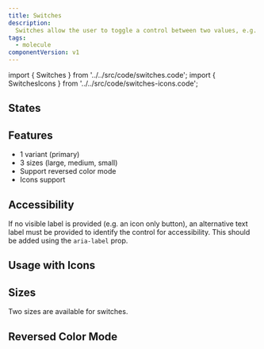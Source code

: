 ```yaml
---
title: Switches
description:
  Switches allow the user to toggle a control between two values, e.g. On / Off
tags:
  - molecule
componentVersion: v1
---
```


<!-- CODE IMPORTS -->

<!-- prettier-ignore -->
import { Switches } from '../../src/code/switches.code';
import { SwitchesIcons } from '../../src/code/switches-icons.code';

<!-- END CODE IMPORTS -->

<DocHeader props={props}/>

## States

<ThemeWrapper>
  <Switches />
</ThemeWrapper>

## Features

- 1 variant (primary)
- 3 sizes (large, medium, small)
- Support reversed color mode
- Icons support

## Accessibility

If no visible label is provided (e.g. an icon only button), an alternative text
label must be provided to identify the control for accessibility. This should be
added using the `aria-label` prop.

## Usage with Icons

<ThemeWrapper>
  <SwitchesIcons />
</ThemeWrapper>

## Sizes

Two sizes are available for switches.

## Reversed Color Mode

<ThemeWrapper reversed={true}>
  <Switches />
</ThemeWrapper>

